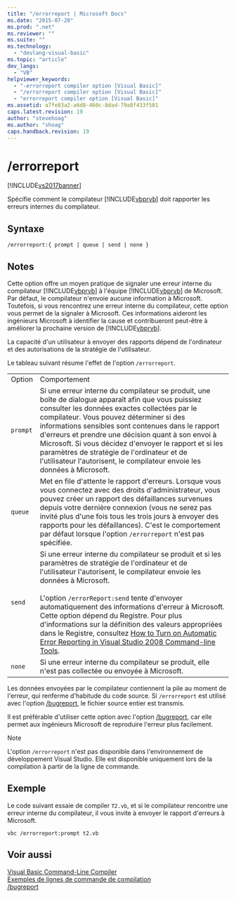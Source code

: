 ```yaml
---
title: "/errorreport | Microsoft Docs"
ms.date: "2015-07-20"
ms.prod: ".net"
ms.reviewer: ""
ms.suite: ""
ms.technology: 
  - "devlang-visual-basic"
ms.topic: "article"
dev_langs: 
  - "VB"
helpviewer_keywords: 
  - "-errorreport compiler option [Visual Basic]"
  - "/errorreport compiler option [Visual Basic]"
  - "errorreport compiler option [Visual Basic]"
ms.assetid: a7fe83a2-a6d8-460c-8dad-79a8f433f501
caps.latest.revision: 19
author: "stevehoag"
ms.author: "shoag"
caps.handback.revision: 19
---
```

# /errorreport
[!INCLUDE[vs2017banner](../../../visual-basic/includes/vs2017banner.md)]

Spécifie comment le compilateur [!INCLUDE[vbprvb](../../../csharp/programming-guide/concepts/linq/includes/vbprvb-md.md)] doit rapporter les erreurs internes du compilateur.  
  
## Syntaxe  
  
```  
/errorreport:{ prompt | queue | send | none }  
```  
  
## Notes  
 Cette option offre un moyen pratique de signaler une erreur interne du compilateur [!INCLUDE[vbprvb](../../../csharp/programming-guide/concepts/linq/includes/vbprvb-md.md)] à l'équipe [!INCLUDE[vbprvb](../../../csharp/programming-guide/concepts/linq/includes/vbprvb-md.md)] de Microsoft.  Par défaut, le compilateur n'envoie aucune information à Microsoft.  Toutefois, si vous rencontrez une erreur interne du compilateur, cette option vous permet de la signaler à Microsoft.  Ces informations aideront les ingénieurs Microsoft à identifier la cause et contribueront peut\-être à améliorer la prochaine version de [!INCLUDE[vbprvb](../../../csharp/programming-guide/concepts/linq/includes/vbprvb-md.md)].  
  
 La capacité d'un utilisateur à envoyer des rapports dépend de l'ordinateur et des autorisations de la stratégie de l'utilisateur.  
  
 Le tableau suivant résume l'effet de l'option `/errorreport`.  
  
|||  
|-|-|  
|Option|Comportement|  
|`prompt`|Si une erreur interne du compilateur se produit, une boîte de dialogue apparaît afin que vous puissiez consulter les données exactes collectées par le compilateur.  Vous pouvez déterminer si des informations sensibles sont contenues dans le rapport d'erreurs et prendre une décision quant à son envoi à Microsoft.  Si vous décidez d'envoyer le rapport et si les paramètres de stratégie de l'ordinateur et de l'utilisateur l'autorisent, le compilateur envoie les données à Microsoft.|  
|`queue`|Met en file d'attente le rapport d'erreurs.  Lorsque vous vous connectez avec des droits d'administrateur, vous pouvez créer un rapport des défaillances survenues depuis votre dernière connexion \(vous ne serez pas invité plus d'une fois tous les trois jours à envoyer des rapports pour les défaillances\).  C'est le comportement par défaut lorsque l'option `/errorreport` n'est pas spécifiée.|  
|`send`|Si une erreur interne du compilateur se produit et si les paramètres de stratégie de l'ordinateur et de l'utilisateur l'autorisent, le compilateur envoie les données à Microsoft.<br /><br /> L'option `/errorReport:send` tente d'envoyer automatiquement des informations d'erreur à Microsoft.  Cette option dépend du Registre.  Pour plus d'informations sur la définition des valeurs appropriées dans le Registre, consultez [How to Turn on Automatic Error Reporting in Visual Studio 2008 Command\-line Tools](http://go.microsoft.com/fwlink/?LinkID=184695).|  
|`none`|Si une erreur interne du compilateur se produit, elle n'est pas collectée ou envoyée à Microsoft.|  
  
 Les données envoyées par le compilateur contiennent la pile au moment de l'erreur, qui renferme d'habitude du code source.  Si `/errorreport` est utilisé avec l'option [\/bugreport](../../../visual-basic/reference/command-line-compiler/bugreport.md), le fichier source entier est transmis.  
  
 Il est préférable d'utiliser cette option avec l'option [\/bugreport](../../../visual-basic/reference/command-line-compiler/bugreport.md), car elle permet aux ingénieurs Microsoft de reproduire l'erreur plus facilement.  
  
> [!NOTE]
>  L'option `/errorreport` n'est pas disponible dans l'environnement de développement Visual Studio. Elle est disponible uniquement lors de la compilation à partir de la ligne de commande.  
  
## Exemple  
 Le code suivant essaie de compiler `T2.vb`, et si le compilateur rencontre une erreur interne du compilateur, il vous invite à envoyer le rapport d'erreurs à Microsoft.  
  
```  
vbc /errorreport:prompt t2.vb  
```  
  
## Voir aussi  
 [Visual Basic Command\-Line Compiler](../../../visual-basic/reference/command-line-compiler/index.md)   
 [Exemples de lignes de commande de compilation](../../../visual-basic/reference/command-line-compiler/sample-compilation-command-lines.md)   
 [\/bugreport](../../../visual-basic/reference/command-line-compiler/bugreport.md)